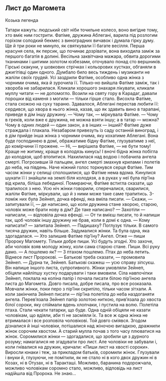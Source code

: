 ## Лист до Магомета

Козька легенда

Татари кажуть: людський світ ніби точильне колесо, воно вигідне тому, хто вміє ним гострити.
Фатіме, дружина Аблегані, варила під розлогим горіхом солодкий бекмес з виноградних вичавок і думала гірку думу. Ще й три роки не минуло, як святкували її багате весілля. Перша красуня села, як персик, що починає дозрівати, вона виходила заміж за першого багатія в долині. Весільна заквітчана мажара, обвита дорогими тканинами і шитими золотом юзбезами, оточувало понад сто вершників. Гірські скакуни, у шовкових стрічках і кольорових хустках, обганяли в джигітівці один одного. Думбало било весь тиждень і музиканти не жаліли своїх грудей.
Усі заздрили Фатіме, особливо одна жінка з чорними очима, яка й зурочила її. Тілько-но вийшла Фатіме заміж, так і хвороба не забарилася.
Кликали хорошого знахаря лікувати, кликали муллу читати — не допомогло. Возили на святу гору в Карадаг, давали порошки від каменя з могили — тільки гірше стало.
Висохла Фатіме, стала схожою на суху тараню. Здавалося, Аблегані перестав любити її: сердився, що хвора в нього жінка, казав, що як здавить вино в тарапані, приведе в дім іншу дружину.
— Чому так, — міркувала Фатіме. — Чому в греків, коли вже є дружина, не можна взяти іншу; а в татар — можна? Чому в одних людей — один закон, а в інших — інший?
Фатіме дуже страждала і плакала. Незабаром привезуть із саду останній виноград, і в дім прийде інша жінка з чорними очима, яку кохатиме Аблегані. Вона буде господинею в домі, ображатиме бідну Фатіме, глузуватиме з неї, до комірчини її прожене.
— Ні, — вирішила Фатіме, — не бути тому! Краще не житиму, краще в колодязь кинусь!
І вночі бідна жінка побігла до колодязя, щоб втопитися. Нахилилася над водою і побачила ангела смерті. Погрозивши їй пальцем, ангел смерті змахнув крилами і полетів до неба, на південь. Наче ніжний голос торкнувся серця Фатіме.
Тим часом жінки у селищі сполошилися, що Фатіме нема вдома. Кинулися шукати її і знайшли на землі біля колодязя, а в руках у неї була пір’їна від крила, біліша лебединої. Помираючи, Фатіме встигла сказати, що трапилося з нею.
Усю ніч жінки говорили, сперечалися, сварилися, жаліли Фатіме, міркували, що й з ними може таке саме трапитись. З-поміж них була Зейнеп, дочка ефенді, яка вміла писати.
— Скажи, — запитували її, — де написано, що коли дружина стане хворою, старою, чоловік може брати нову в дім?
Де таке написано?
— Захотіли — написали, — відповіла дочка ефенді.
— От ти вмієш писати, то й напиши так, щоб чоловік іншу дружину не брав, коли в домі є одна.
— Кому написати? — запитала Зейнеп. — Падишаху? Поглузує тільки. В самого тисяча дружин, навіть більше.
Задумалися жінки. Та була одна, яка здогадалася.
— Хто залишив Фатіме пір’їну? Ангел. Отже — пиши Пророку Магомету. Тільки добре пиши. Усі будуть згодні. Хто захоче, аби чоловік взяв молоду жінку, коли сама старою стане. Пиши. Всі руку дамо.
— А пошлемо як?
— З птахом пошлемо. Птах до неба летить. Віднесе лист Пророкові.
— Батькові треба сказати, — промовила Зейнеп.
— Дурна ти, Зейнеп. Батькові скажеш — усю справу зіпсуєш. Він напише іншого листа, супротивного.
Жінки умовляли Зейнеп, обіцяли найліпшу хустку подарувати і таки вмовили.
Сіла навпочіпки Зейнеп, поклала на коліна папір і почала писати білою пір’їною ангела листа до Магомета. Довго писала, добре писала, про все розказала. Мовчали жінки, поки перо з пір’їни скрипіло, тільки часом зітхали. А коли закінчила Зейнеп писати — пір’їна полетіла до неба наздоганяти ангела.
Перев’язала Зейнеп папір золотою ниткою, прив’язала до хвоста білої сороки, яку спіймали вдень хлопчаки, і пустила на волю.
Полетіла птаха. Стали чекати татарки, що буде. Одна одній обіцяли не казати чоловікам, що вдіяли, аби ті не засміяли їх. Та все ж одна жінка не втрималася і все розповіла чоловікові. Той довго сміявся. Згодом дізналися й інші чоловіки, потішалися над жіночою вигадкою, дражнили жінок сорочим хвостом. А старий мулла почав з того часу плюватися на жінок.
Соромилися жінки — здогадалися, що зробили це з дурного розуму; намагалися не згадувати про лист. Але чоловіки не забували і, коли гнівалися на дружин, кричали: «Пиши лист на хвості сороки». Виросли юнаки і теж, за прикладом батьків, соромили жінок. Глузували і внуки й, глузуючи, не помітили, як не стало ні в кого двох дружин ні в Козах, ні в Отузах, ні в Таракташі.
Можливо, баранина подорожчала, можливо чоловікам соромно стало, можливо, відповідь на лист надійшла від Пророка. Не знаю...
